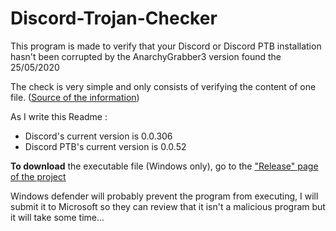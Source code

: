 # Discord-Trojan-Checker

This program is made to verify that your Discord or Discord PTB installation hasn't been corrupted by the AnarchyGrabber3 version found the 25/05/2020

The check is very simple and only consists of verifying the content of one file. ([Source of the information](https://www.bleepingcomputer.com/news/security/discord-client-turned-into-a-password-stealer-by-updated-malware/ "link to the web article"))

As I write this Readme :
- Discord's current version is 0.0.306
- Discord PTB's current version is 0.0.52

**To download** the executable file (Windows only), go to the ["Release" page of the project](https://github.com/Zl0gix/Discord-Trojan-Checker/releases "link to the Releases")

Windows defender will probably prevent the program from executing, I will submit it to Microsoft so they can review that it isn't a malicious program but it will take some time...
